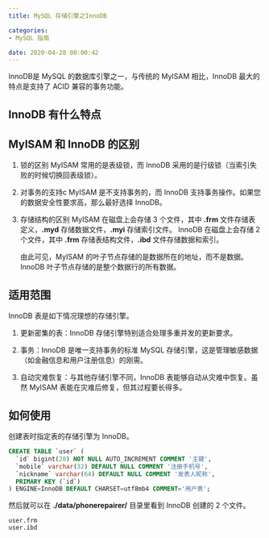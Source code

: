 ```yaml
---
title: MySQL 存储引擎之InnoDB

categories:
- MySQL 指南

date: 2020-04-28 00:00:42
---
```

InnoDB是 MySQL 的数据库引擎之一，与传统的 MyISAM 相比，InnoDB 最大的特点是支持了 ACID 兼容的事务功能。

## InnoDB 有什么特点

## MyISAM 和 InnoDB 的区别
1. 锁的区别
    MyISAM 常用的是表级锁，而 InnoDB 采用的是行级锁（当索引失败的时候切换回表级锁）。

1. 对事务的支持c
    MyISAM 是不支持事务的，而 InnoDB 支持事务操作。如果您的数据安全性要求高，那么最好选择 InnoDB。

1. 存储结构的区别
    MyISAM 在磁盘上会存储 3 个文件，其中 **.frm** 文件存储表定义，**.myd** 存储数据文件，**.myi** 存储索引文件。
    InnoDB 在磁盘上会存储 2 个文件，其中 **.frm** 存储表结构文件，**.ibd** 文件存储数据和索引。

    由此可见，MyISAM 的叶子节点存储的是数据所在的地址，而不是数据。InnoDB 叶子节点存储的是整个数据行的所有数据。

## 适用范围
InnoDB 表是如下情况理想的存储引擎。

1. 更新密集的表：InnoDB 存储引擎特别适合处理多重并发的更新要求。

1. 事务：InnoDB 是唯一支持事务的标准 MySQL 存储引擎，这是管理敏感数据（如金融信息和用户注册信息）的刚需。

1. 自动灾难恢复：与其他存储引擎不同，InnoDB 表能够自动从灾难中恢复。虽然 MyISAM 表能在灾难后修复，但其过程要长得多。

## 如何使用
创建表时指定表的存储引擎为 InnoDB。

```sql
CREATE TABLE `user` (
  `id` bigint(20) NOT NULL AUTO_INCREMENT COMMENT '主键',
  `mobile` varchar(32) DEFAULT NULL COMMENT '注册手机号',
  `nickname` varchar(64) DEFAULT NULL COMMENT '发表人昵称',
  PRIMARY KEY (`id`)
) ENGINE=InnoDB DEFAULT CHARSET=utf8mb4 COMMENT='用户表';
```

然后就可以在 **./data/phonerepairer/** 目录里看到 InnoDB 创建的 2 个文件。

```
user.frm
user.ibd
```

